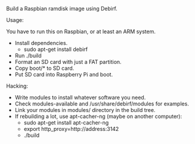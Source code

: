 Build a Raspbian ramdisk image using Debirf.

Usage:

You have to run this on Raspbian, or at least an ARM system.

* Install dependencies.
  - sudo apt-get install debirf
* Run ./build
* Format an SD card with just a FAT partition.
* Copy boot/* to SD card.
* Put SD card into Raspberry Pi and boot.

Hacking:

* Write modules to install whatever software you need. 
* Check modules-available and /usr/share/debirf/modules for examples.
* Link your modules in modules/ directory in the build tree.
* If rebuilding a lot, use apt-cacher-ng (maybe on another computer):
  - sudo apt-get install apt-cacher-ng
  - export http_proxy=http://address:3142
  - ./build
